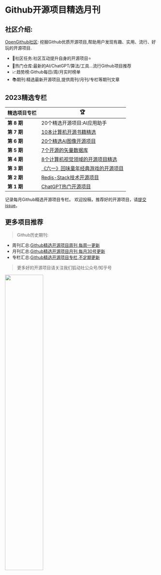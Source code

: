 # Github开源项目精选月刊


## 社区介绍:

[OpenGithub社区](http://open.itc.cn/): 挖掘Github优质开源项目,帮助用户发现有趣、实用、流行、好玩的开源项目.

- 🤝社区任务:社区互动提升自身的开源项目⭐
- 🌋热门仓库:最新的AI/ChatGPT/算法/工具...流行Github项目推荐
- 📈趋势榜:Github每日/周/月实时榜单
- 📚期刊:精选最新开源项目,提供周刊/月刊/专栏等期刊文章

## 2023精选专栏

| 精选项目专栏    | 🏆                                                 |
|-----------|----------------------------------------------------|
| **第 8 期** | 20个精选开源项目:AI应用助手                                   |
| **第 7 期** | [10本计算机开源书籍精选](docs/第七期:10本计算机开源书籍精选.md)       |
| **第 6 期** | [20个精选AI图像开源项目](docs/第六期:20个精选AI图像开源项目.md)         |
| **第 5 期** | [7个开源的矢量数据库](docs/第五期:7个矢量数据库开源精选项目.md)            |
| **第 4 期** | [8个计算机视觉领域的开源项目精选](docs/第四期:8个计算机视觉领域的开源项目精选.md)   |
| **第 3 期** | [《六一》回味童年经典游戏的开源项目](docs/第三期:《六一》回味童年经典游戏的开源项目.md) |
| **第 2 期** | [Redis-Stack技术开源项目](docs/第二期:Redis-Stack技术开源项目.md) |
| **第 1 期** | [ChatGPT热门开源项目](docs/第一期:ChatGPT热门开源项目.md)         |

记录每月Github精选开源项目专栏。
欢迎投稿，推荐好的开源项目，请[提交 issue](https://github.com/OpenGithubs/monthly/issues)。

## 更多项目推荐

> Github历史期刊:

- 周刊汇总:[Github精选开源项目周刊,每周一更新](https://github.com/OpenGithubs/weekly)
- 月刊汇总:[Github精选开源项目月刊,每月30号更新](https://github.com/OpenGithubs/monthly)
- 专栏汇总:[Github精选开源项目专栏,不定期更新](https://github.com/OpenGithubs/selectedColumn)

> 更多好的开源项目请关注我们狐动社公众号/知乎号

<image src="http://photocdn.tv.sohu.com/img/q_mini/20230525/pic_org_ed11340c-cba7-4072-942a-69a9ec0bc251.png" style="width:50%">

